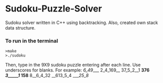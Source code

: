 # Sudoku-Puzzle-Solver
Sudoku solver written in C++ using backtracking. Also, created own stack data structure.
### To run in the terminal
    >make
    >./sudoku
Then, type in the 9X9 sudoku puzzle entering after each line.
Use underscores for blanks.
For example:
    _6_49____ 
    2_4_169__
    37_5_2__1
    ______376
    _3_____1_
    158______
    8__6_4_32
    __613_5_4
    ____25_8_
